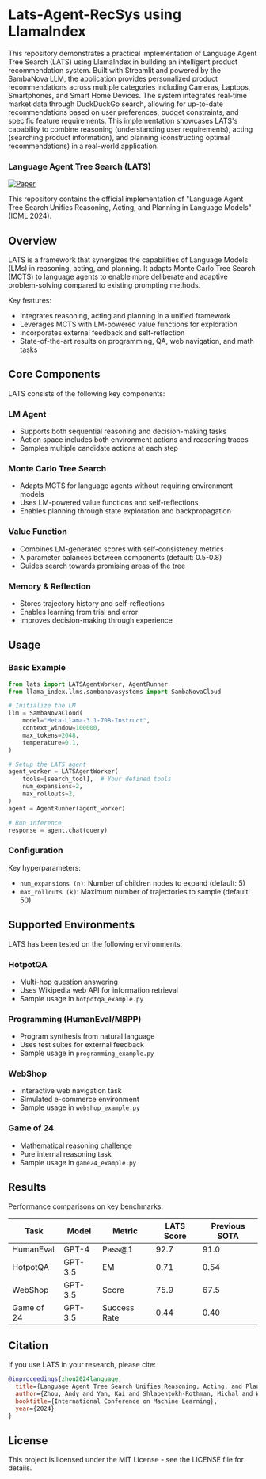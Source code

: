 # Lats-Agent-RecSys using LlamaIndex

This repository demonstrates a practical implementation of Language Agent Tree Search (LATS) using LlamaIndex in building an intelligent product recommendation system. Built with Streamlit and powered by the SambaNova LLM, the application provides personalized product recommendations across multiple categories including Cameras, Laptops, Smartphones, and Smart Home Devices. The system integrates real-time market data through DuckDuckGo search, allowing for up-to-date recommendations based on user preferences, budget constraints, and specific feature requirements. This implementation showcases LATS's capability to combine reasoning (understanding user requirements), acting (searching product information), and planning (constructing optimal recommendations) in a real-world application.

### Language Agent Tree Search (LATS)

[![Paper](https://img.shields.io/badge/paper-ICML%202024-blue)](https://arxiv.org/pdf/2310.04406)

This repository contains the official implementation of "Language Agent Tree Search Unifies Reasoning, Acting, and Planning in Language Models" (ICML 2024).

## Overview

LATS is a framework that synergizes the capabilities of Language Models (LMs) in reasoning, acting, and planning. It adapts Monte Carlo Tree Search (MCTS) to language agents to enable more deliberate and adaptive problem-solving compared to existing prompting methods.

Key features:
- Integrates reasoning, acting and planning in a unified framework
- Leverages MCTS with LM-powered value functions for exploration
- Incorporates external feedback and self-reflection
- State-of-the-art results on programming, QA, web navigation, and math tasks

## Core Components

LATS consists of the following key components:

### LM Agent
- Supports both sequential reasoning and decision-making tasks 
- Action space includes both environment actions and reasoning traces
- Samples multiple candidate actions at each step

### Monte Carlo Tree Search
- Adapts MCTS for language agents without requiring environment models
- Uses LM-powered value functions and self-reflections
- Enables planning through state exploration and backpropagation

### Value Function
- Combines LM-generated scores with self-consistency metrics
- λ parameter balances between components (default: 0.5-0.8)
- Guides search towards promising areas of the tree

### Memory & Reflection
- Stores trajectory history and self-reflections
- Enables learning from trial and error
- Improves decision-making through experience

## Usage

### Basic Example

```python
from lats import LATSAgentWorker, AgentRunner
from llama_index.llms.sambanovasystems import SambaNovaCloud

# Initialize the LM
llm = SambaNovaCloud(
    model="Meta-Llama-3.1-70B-Instruct",
    context_window=100000,
    max_tokens=2048,
    temperature=0.1,
)

# Setup the LATS agent
agent_worker = LATSAgentWorker(
    tools=[search_tool],  # Your defined tools
    num_expansions=2,
    max_rollouts=2,
)
agent = AgentRunner(agent_worker)

# Run inference
response = agent.chat(query)
```

### Configuration

Key hyperparameters:
- `num_expansions (n)`: Number of children nodes to expand (default: 5)
- `max_rollouts (k)`: Maximum number of trajectories to sample (default: 50)

## Supported Environments

LATS has been tested on the following environments:

### HotpotQA
- Multi-hop question answering
- Uses Wikipedia web API for information retrieval
- Sample usage in `hotpotqa_example.py`

### Programming (HumanEval/MBPP)
- Program synthesis from natural language
- Uses test suites for external feedback
- Sample usage in `programming_example.py`

### WebShop
- Interactive web navigation task
- Simulated e-commerce environment
- Sample usage in `webshop_example.py`

### Game of 24
- Mathematical reasoning challenge
- Pure internal reasoning task
- Sample usage in `game24_example.py`

## Results

Performance comparisons on key benchmarks:

| Task | Model | Metric | LATS Score | Previous SOTA |
|------|--------|---------|------------|---------------|
| HumanEval | GPT-4 | Pass@1 | 92.7 | 91.0 |
| HotpotQA | GPT-3.5 | EM | 0.71 | 0.54 |
| WebShop | GPT-3.5 | Score | 75.9 | 67.5 |
| Game of 24 | GPT-3.5 | Success Rate | 0.44 | 0.40 |

## Citation

If you use LATS in your research, please cite:

```bibtex
@inproceedings{zhou2024language,
  title={Language Agent Tree Search Unifies Reasoning, Acting, and Planning in Language Models},
  author={Zhou, Andy and Yan, Kai and Shlapentokh-Rothman, Michal and Wang, Haohan and Wang, Yu-Xiong},
  booktitle={International Conference on Machine Learning},
  year={2024}
}
```

## License

This project is licensed under the MIT License - see the LICENSE file for details.

